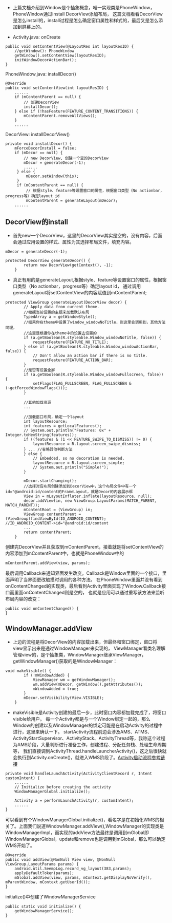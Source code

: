 - 上篇文档介绍到Window是个抽象概念，唯一实现类是PhoneWindow，PhoneWindow通过install DecorView添加布局，
  这篇文档看看DecorView是怎么install的，install过程是怎么确定窗口属性和样式的，最后又是怎么添加到屏幕上的。
  
- Activity.java: onCreate
```
public void setContentView(@LayoutRes int layoutResID) {
    //getWindow(): PhoneWindow
    getWindow().setContentView(layoutResID);           
    initWindowDecorActionBar();
}
```
PhoneWindow.java: installDecor()
```
@Override
public void setContentView(int layoutResID) {
    ......
    if (mContentParent == null) {
        // 创建DecorView
        installDecor();                                  
    } else if (!hasFeature(FEATURE_CONTENT_TRANSITIONS)) {
        mContentParent.removeAllViews();
    }
    ......
```
DecorView: installDecorView()
```
private void installDecor() {
    mForceDecorInstall = false;
    if (mDecor == null) {
        // new DecorView, 创建一个空的DecorView
        mDecor = generateDecor(-1);                       
        ......
     } else {
         mDecor.setWindow(this);
     }
     if (mContentParent == null) {
         // 根据style、feature等设置窗口的属性，根据窗口类型（No actionbar，progress等）确定layout id
         mContentParent = generateLayout(mDecor);         
    ......
```

## DecorView的install
- 首先new一个DecorView，这里的DecorView其实是空的，没有内容，后面会通过应用设置的样式、属性为其选择布局文件，填充内容。
```
mDecor = generateDecor(-1);

protected DecorView generateDecor() {
        return new DecorView(getContext(), -1);
    }
```
- 真正有用的是generateLayout,根据style、feature等设置窗口的属性，根据窗口类型（No actionbar，progress等）确定layout id，
  通过调用generateLayout将setContentView的内容赋值到mContentParent;
```
protected ViewGroup generateLayout(DecorView decor) {
        // Apply data from current theme.
        //根据当前设置的主题来加载默认布局
        TypedArray a = getWindowStyle();
        //如果你在theme中设置了window_windowNoTitle，则这里会调用到，其他方法同理，
        //这里是根据你在theme中的设置去设置的
        if (a.getBoolean(R.styleable.Window_windowNoTitle, false)) {
            requestFeature(FEATURE_NO_TITLE);
        } else if (a.getBoolean(R.styleable.Window_windowActionBar, false)) {
            // Don't allow an action bar if there is no title.
            requestFeature(FEATURE_ACTION_BAR);
        }
        //是否有设置全屏
        if (a.getBoolean(R.styleable.Window_windowFullscreen, false)) {
            setFlags(FLAG_FULLSCREEN, FLAG_FULLSCREEN & (~getForcedWindowFlags()));
        }
        
        //其他加载资源
        ...
        
        //加载窗口布局，确定一个layout
        int layoutResource;
        int features = getLocalFeatures();
        // System.out.println("Features: 0x" + Integer.toHexString(features));
        if ((features & (1 << FEATURE_SWIPE_TO_DISMISS)) != 0) {
            layoutResource = R.layout.screen_swipe_dismiss;
        } ... //省略其他判断方法
        } else {
            // Embedded, so no decoration is needed.
            layoutResource = R.layout.screen_simple;
            // System.out.println("Simple!");
        }

        mDecor.startChanging();
        //选择对应布局创建添加到DecorView中，这个布局文件中有一个id="@android:id/content的FrameLayout，就是Decor的内容展示框
        View in = mLayoutInflater.inflate(layoutResource, null);
        decor.addView(in, new ViewGroup.LayoutParams(MATCH_PARENT, MATCH_PARENT));
        mContentRoot = (ViewGroup) in;
        ViewGroup contentParent = (ViewGroup)findViewById(ID_ANDROID_CONTENT);       //ID_ANDROID_CONTENT->id="@android:id/content
        ...
        return contentParent;
    }
```
   创建完DecorView并且获取到mContentParent，接着就是将setContentView的内容添加到mContentParent中，也就是PhoneWindow中的
```
mContentParent.addView(view, params);
```
  最后调用Callback来通知界面发生改变。Callback是Window里面的一个接口，里面声明了当界面更改触摸时调用的各种方法。
  在PhoneWindow里面并没有看到onContentChanged的实现类，最后看到Activity里面实现了Window.Callback接口而里面onContentChanged则是空的，
  也就是应用可以通过重写该方法来监听布局内容的改变：
```
public void onContentChanged() {
}
```
## WindowManager.addView
  - 上边的流程是将DecorView的内容加载出来，但最终和窗口绑定，窗口将view显示出来是通过WindowManager来实现的，
  ViewManager看类名理解管理view的，是个抽象类，WindowManager继承ViewManager，getWindowManager()获取的是WindowManager：
```
void makeVisible() {
        if (!mWindowAdded) {
            ViewManager wm = getWindowManager();
            wm.addView(mDecor, getWindow().getAttributes());
            mWindowAdded = true;
        }
        mDecor.setVisibility(View.VISIBLE);
    }
```
  - makeVisible是Activity创建的最后一步，此时窗口内容都加载完成了，将窗口visible给用户。
  每一个Activity都是与一个Window绑定一起的，那么Window的创建以及WindowManager的绑定可能是在启动Activity的过程中进行，这里来确认一下。
  startActivity流程前边会涉及AMS、ATMS、ActivityStartSupervisor、ActivityStack、ActivityThread等，我称这个过程为AMS阶段，大量判断进行准备工作，创建进程、分配任务栈、处理生命周期等，
  我们直接调到ActivityThread.handleLauncherActivity()，这之后很快就会执行到Activity.onCreate()，就进入WMS阶段了。[Activity启动流程参考链接](https://blog.csdn.net/qq475703980/article/details/79701181)
```
private void handleLaunchActivity(ActivityClientRecord r, Intent customIntent) {
    ......
    // Initialize before creating the activity
    WindowManagerGlobal.initialize();

    Activity a = performLaunchActivity(r, customIntent);
    ......
}
```
   可以看到有个WindowManagerGlobal.initialize()，看名字是在初始化WMS的相关了。上面我们说道WindowManager.addView(),WindowManager的实现类是WindowManagerImpl，而实现的addView方法最终是调用到mGlobal即WindowManagerGlobal，update和remove也是调用到mGlobal，那么可以确定WMS开始了。
```
@Override
public void addView(@NonNull View view, @NonNull ViewGroup.LayoutParams params) {
    android.util.SeempLog.record_vg_layout(383,params);
    applyDefaultToken(params);
    mGlobal.addView(view, params, mContext.getDisplayNoVerify(), mParentWindow, mContext.getUserId());
}
```
   initialize()中创建了WindowManagerService
```
public static void initialize() {
    getWindowManagerService();
}
```
